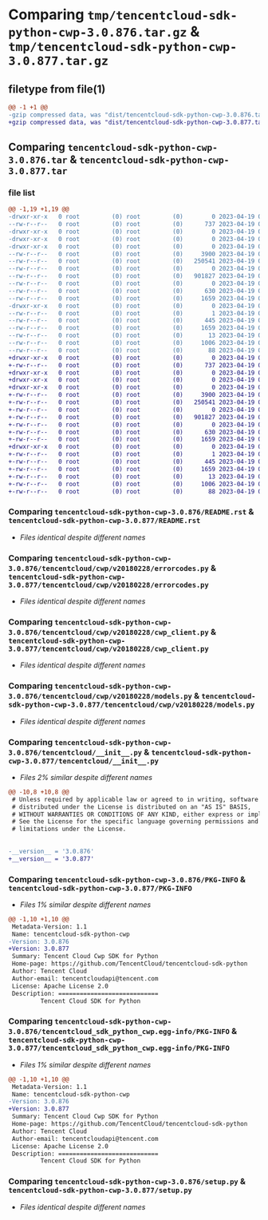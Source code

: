 # Comparing `tmp/tencentcloud-sdk-python-cwp-3.0.876.tar.gz` & `tmp/tencentcloud-sdk-python-cwp-3.0.877.tar.gz`

## filetype from file(1)

```diff
@@ -1 +1 @@
-gzip compressed data, was "dist/tencentcloud-sdk-python-cwp-3.0.876.tar", last modified: Wed Apr 19 00:23:18 2023, max compression
+gzip compressed data, was "dist/tencentcloud-sdk-python-cwp-3.0.877.tar", last modified: Wed Apr 19 09:11:29 2023, max compression
```

## Comparing `tencentcloud-sdk-python-cwp-3.0.876.tar` & `tencentcloud-sdk-python-cwp-3.0.877.tar`

### file list

```diff
@@ -1,19 +1,19 @@
-drwxr-xr-x   0 root         (0) root         (0)        0 2023-04-19 00:23:18.000000 tencentcloud-sdk-python-cwp-3.0.876/
--rw-r--r--   0 root         (0) root         (0)      737 2023-04-19 00:23:18.000000 tencentcloud-sdk-python-cwp-3.0.876/README.rst
-drwxr-xr-x   0 root         (0) root         (0)        0 2023-04-19 00:23:18.000000 tencentcloud-sdk-python-cwp-3.0.876/tencentcloud/
-drwxr-xr-x   0 root         (0) root         (0)        0 2023-04-19 00:23:18.000000 tencentcloud-sdk-python-cwp-3.0.876/tencentcloud/cwp/
-drwxr-xr-x   0 root         (0) root         (0)        0 2023-04-19 00:23:18.000000 tencentcloud-sdk-python-cwp-3.0.876/tencentcloud/cwp/v20180228/
--rw-r--r--   0 root         (0) root         (0)     3900 2023-04-19 00:23:18.000000 tencentcloud-sdk-python-cwp-3.0.876/tencentcloud/cwp/v20180228/errorcodes.py
--rw-r--r--   0 root         (0) root         (0)   250541 2023-04-19 00:23:18.000000 tencentcloud-sdk-python-cwp-3.0.876/tencentcloud/cwp/v20180228/cwp_client.py
--rw-r--r--   0 root         (0) root         (0)        0 2023-04-19 00:23:18.000000 tencentcloud-sdk-python-cwp-3.0.876/tencentcloud/cwp/v20180228/__init__.py
--rw-r--r--   0 root         (0) root         (0)   901827 2023-04-19 00:23:18.000000 tencentcloud-sdk-python-cwp-3.0.876/tencentcloud/cwp/v20180228/models.py
--rw-r--r--   0 root         (0) root         (0)        0 2023-04-19 00:23:18.000000 tencentcloud-sdk-python-cwp-3.0.876/tencentcloud/cwp/__init__.py
--rw-r--r--   0 root         (0) root         (0)      630 2023-04-19 00:23:18.000000 tencentcloud-sdk-python-cwp-3.0.876/tencentcloud/__init__.py
--rw-r--r--   0 root         (0) root         (0)     1659 2023-04-19 00:23:18.000000 tencentcloud-sdk-python-cwp-3.0.876/PKG-INFO
-drwxr-xr-x   0 root         (0) root         (0)        0 2023-04-19 00:23:18.000000 tencentcloud-sdk-python-cwp-3.0.876/tencentcloud_sdk_python_cwp.egg-info/
--rw-r--r--   0 root         (0) root         (0)        1 2023-04-19 00:23:18.000000 tencentcloud-sdk-python-cwp-3.0.876/tencentcloud_sdk_python_cwp.egg-info/dependency_links.txt
--rw-r--r--   0 root         (0) root         (0)      445 2023-04-19 00:23:18.000000 tencentcloud-sdk-python-cwp-3.0.876/tencentcloud_sdk_python_cwp.egg-info/SOURCES.txt
--rw-r--r--   0 root         (0) root         (0)     1659 2023-04-19 00:23:18.000000 tencentcloud-sdk-python-cwp-3.0.876/tencentcloud_sdk_python_cwp.egg-info/PKG-INFO
--rw-r--r--   0 root         (0) root         (0)       13 2023-04-19 00:23:18.000000 tencentcloud-sdk-python-cwp-3.0.876/tencentcloud_sdk_python_cwp.egg-info/top_level.txt
--rw-r--r--   0 root         (0) root         (0)     1006 2023-04-19 00:23:18.000000 tencentcloud-sdk-python-cwp-3.0.876/setup.py
--rw-r--r--   0 root         (0) root         (0)       88 2023-04-19 00:23:18.000000 tencentcloud-sdk-python-cwp-3.0.876/setup.cfg
+drwxr-xr-x   0 root         (0) root         (0)        0 2023-04-19 09:11:29.000000 tencentcloud-sdk-python-cwp-3.0.877/
+-rw-r--r--   0 root         (0) root         (0)      737 2023-04-19 09:11:29.000000 tencentcloud-sdk-python-cwp-3.0.877/README.rst
+drwxr-xr-x   0 root         (0) root         (0)        0 2023-04-19 09:11:29.000000 tencentcloud-sdk-python-cwp-3.0.877/tencentcloud/
+drwxr-xr-x   0 root         (0) root         (0)        0 2023-04-19 09:11:29.000000 tencentcloud-sdk-python-cwp-3.0.877/tencentcloud/cwp/
+drwxr-xr-x   0 root         (0) root         (0)        0 2023-04-19 09:11:29.000000 tencentcloud-sdk-python-cwp-3.0.877/tencentcloud/cwp/v20180228/
+-rw-r--r--   0 root         (0) root         (0)     3900 2023-04-19 09:11:29.000000 tencentcloud-sdk-python-cwp-3.0.877/tencentcloud/cwp/v20180228/errorcodes.py
+-rw-r--r--   0 root         (0) root         (0)   250541 2023-04-19 09:11:29.000000 tencentcloud-sdk-python-cwp-3.0.877/tencentcloud/cwp/v20180228/cwp_client.py
+-rw-r--r--   0 root         (0) root         (0)        0 2023-04-19 09:11:29.000000 tencentcloud-sdk-python-cwp-3.0.877/tencentcloud/cwp/v20180228/__init__.py
+-rw-r--r--   0 root         (0) root         (0)   901827 2023-04-19 09:11:29.000000 tencentcloud-sdk-python-cwp-3.0.877/tencentcloud/cwp/v20180228/models.py
+-rw-r--r--   0 root         (0) root         (0)        0 2023-04-19 09:11:29.000000 tencentcloud-sdk-python-cwp-3.0.877/tencentcloud/cwp/__init__.py
+-rw-r--r--   0 root         (0) root         (0)      630 2023-04-19 09:11:29.000000 tencentcloud-sdk-python-cwp-3.0.877/tencentcloud/__init__.py
+-rw-r--r--   0 root         (0) root         (0)     1659 2023-04-19 09:11:29.000000 tencentcloud-sdk-python-cwp-3.0.877/PKG-INFO
+drwxr-xr-x   0 root         (0) root         (0)        0 2023-04-19 09:11:29.000000 tencentcloud-sdk-python-cwp-3.0.877/tencentcloud_sdk_python_cwp.egg-info/
+-rw-r--r--   0 root         (0) root         (0)        1 2023-04-19 09:11:29.000000 tencentcloud-sdk-python-cwp-3.0.877/tencentcloud_sdk_python_cwp.egg-info/dependency_links.txt
+-rw-r--r--   0 root         (0) root         (0)      445 2023-04-19 09:11:29.000000 tencentcloud-sdk-python-cwp-3.0.877/tencentcloud_sdk_python_cwp.egg-info/SOURCES.txt
+-rw-r--r--   0 root         (0) root         (0)     1659 2023-04-19 09:11:29.000000 tencentcloud-sdk-python-cwp-3.0.877/tencentcloud_sdk_python_cwp.egg-info/PKG-INFO
+-rw-r--r--   0 root         (0) root         (0)       13 2023-04-19 09:11:29.000000 tencentcloud-sdk-python-cwp-3.0.877/tencentcloud_sdk_python_cwp.egg-info/top_level.txt
+-rw-r--r--   0 root         (0) root         (0)     1006 2023-04-19 09:11:29.000000 tencentcloud-sdk-python-cwp-3.0.877/setup.py
+-rw-r--r--   0 root         (0) root         (0)       88 2023-04-19 09:11:29.000000 tencentcloud-sdk-python-cwp-3.0.877/setup.cfg
```

### Comparing `tencentcloud-sdk-python-cwp-3.0.876/README.rst` & `tencentcloud-sdk-python-cwp-3.0.877/README.rst`

 * *Files identical despite different names*

### Comparing `tencentcloud-sdk-python-cwp-3.0.876/tencentcloud/cwp/v20180228/errorcodes.py` & `tencentcloud-sdk-python-cwp-3.0.877/tencentcloud/cwp/v20180228/errorcodes.py`

 * *Files identical despite different names*

### Comparing `tencentcloud-sdk-python-cwp-3.0.876/tencentcloud/cwp/v20180228/cwp_client.py` & `tencentcloud-sdk-python-cwp-3.0.877/tencentcloud/cwp/v20180228/cwp_client.py`

 * *Files identical despite different names*

### Comparing `tencentcloud-sdk-python-cwp-3.0.876/tencentcloud/cwp/v20180228/models.py` & `tencentcloud-sdk-python-cwp-3.0.877/tencentcloud/cwp/v20180228/models.py`

 * *Files identical despite different names*

### Comparing `tencentcloud-sdk-python-cwp-3.0.876/tencentcloud/__init__.py` & `tencentcloud-sdk-python-cwp-3.0.877/tencentcloud/__init__.py`

 * *Files 2% similar despite different names*

```diff
@@ -10,8 +10,8 @@
 # Unless required by applicable law or agreed to in writing, software
 # distributed under the License is distributed on an "AS IS" BASIS,
 # WITHOUT WARRANTIES OR CONDITIONS OF ANY KIND, either express or implied.
 # See the License for the specific language governing permissions and
 # limitations under the License.
 
 
-__version__ = '3.0.876'
+__version__ = '3.0.877'
```

### Comparing `tencentcloud-sdk-python-cwp-3.0.876/PKG-INFO` & `tencentcloud-sdk-python-cwp-3.0.877/PKG-INFO`

 * *Files 1% similar despite different names*

```diff
@@ -1,10 +1,10 @@
 Metadata-Version: 1.1
 Name: tencentcloud-sdk-python-cwp
-Version: 3.0.876
+Version: 3.0.877
 Summary: Tencent Cloud Cwp SDK for Python
 Home-page: https://github.com/TencentCloud/tencentcloud-sdk-python
 Author: Tencent Cloud
 Author-email: tencentcloudapi@tencent.com
 License: Apache License 2.0
 Description: ============================
         Tencent Cloud SDK for Python
```

### Comparing `tencentcloud-sdk-python-cwp-3.0.876/tencentcloud_sdk_python_cwp.egg-info/PKG-INFO` & `tencentcloud-sdk-python-cwp-3.0.877/tencentcloud_sdk_python_cwp.egg-info/PKG-INFO`

 * *Files 1% similar despite different names*

```diff
@@ -1,10 +1,10 @@
 Metadata-Version: 1.1
 Name: tencentcloud-sdk-python-cwp
-Version: 3.0.876
+Version: 3.0.877
 Summary: Tencent Cloud Cwp SDK for Python
 Home-page: https://github.com/TencentCloud/tencentcloud-sdk-python
 Author: Tencent Cloud
 Author-email: tencentcloudapi@tencent.com
 License: Apache License 2.0
 Description: ============================
         Tencent Cloud SDK for Python
```

### Comparing `tencentcloud-sdk-python-cwp-3.0.876/setup.py` & `tencentcloud-sdk-python-cwp-3.0.877/setup.py`

 * *Files identical despite different names*


